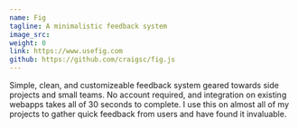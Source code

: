 ```yaml
---
name: Fig
tagline: A minimalistic feedback system
image_src:
weight: 0
link: https://www.usefig.com
github: https://github.com/craigsc/fig.js
---
```

Simple, clean, and customizeable feedback system geared towards side projects and small teams. No account required, and integration on existing webapps takes all of 30 seconds to complete. I use this on almost all of my projects to gather quick feedback from users and have found it invaluable.

